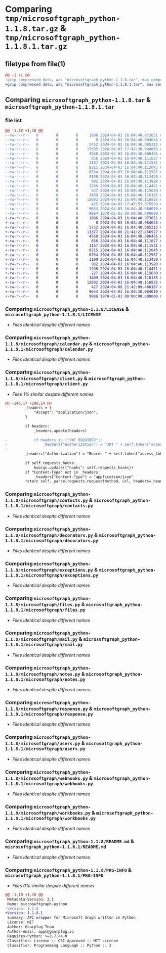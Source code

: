 # Comparing `tmp/microsoftgraph_python-1.1.8.tar.gz` & `tmp/microsoftgraph_python-1.1.8.1.tar.gz`

## filetype from file(1)

```diff
@@ -1 +1 @@
-gzip compressed data, was "microsoftgraph_python-1.1.8.tar", max compression
+gzip compressed data, was "microsoftgraph_python-1.1.8.1.tar", max compression
```

## Comparing `microsoftgraph_python-1.1.8.tar` & `microsoftgraph_python-1.1.8.1.tar`

### file list

```diff
@@ -1,18 +1,18 @@
--rw-r--r--   0        0        0     1086 2024-04-03 16:04:40.073651 microsoftgraph_python-1.1.8/LICENSE
--rw-r--r--   0        0        0        0 2024-04-03 16:04:40.084643 microsoftgraph_python-1.1.8/microsoftgraph/__init__.py
--rw-r--r--   0        0        0     5752 2024-04-03 16:04:40.085313 microsoftgraph_python-1.1.8/microsoftgraph/calendar.py
--rw-r--r--   0        0        0    13505 2024-04-03 17:42:30.944063 microsoftgraph_python-1.1.8/microsoftgraph/client.py
--rw-r--r--   0        0        0     4568 2024-04-03 16:04:40.086455 microsoftgraph_python-1.1.8/microsoftgraph/contacts.py
--rw-r--r--   0        0        0      656 2024-04-03 16:04:40.111027 microsoftgraph_python-1.1.8/microsoftgraph/decorators.py
--rw-r--r--   0        0        0     1167 2024-04-03 16:04:40.111531 microsoftgraph_python-1.1.8/microsoftgraph/exceptions.py
--rw-r--r--   0        0        0     8215 2024-04-03 16:04:40.112045 microsoftgraph_python-1.1.8/microsoftgraph/files.py
--rw-r--r--   0        0        0     6764 2024-04-03 16:04:40.112587 microsoftgraph_python-1.1.8/microsoftgraph/mail.py
--rw-r--r--   0        0        0     3190 2024-04-03 16:04:40.113420 microsoftgraph_python-1.1.8/microsoftgraph/notes.py
--rw-r--r--   0        0        0      902 2024-04-03 16:04:40.113928 microsoftgraph_python-1.1.8/microsoftgraph/response.py
--rw-r--r--   0        0        0     1206 2024-04-03 16:04:40.114451 microsoftgraph_python-1.1.8/microsoftgraph/users.py
--rw-r--r--   0        0        0      227 2024-04-03 16:04:40.115630 microsoftgraph_python-1.1.8/microsoftgraph/utils.py
--rw-r--r--   0        0        0     3409 2024-04-03 16:04:40.116135 microsoftgraph_python-1.1.8/microsoftgraph/webhooks.py
--rw-r--r--   0        0        0    12692 2024-04-03 16:04:40.116835 microsoftgraph_python-1.1.8/microsoftgraph/workbooks.py
--rw-r--r--   0        0        0      425 2024-04-03 17:47:53.975958 microsoftgraph_python-1.1.8/pyproject.toml
--rw-r--r--   0        0        0     9654 2024-04-03 16:04:40.084019 microsoftgraph_python-1.1.8/README.md
--rw-r--r--   0        0        0     9984 1970-01-01 00:00:00.000000 microsoftgraph_python-1.1.8/PKG-INFO
+-rw-r--r--   0        0        0     1086 2024-04-03 16:04:40.073651 microsoftgraph_python-1.1.8.1/LICENSE
+-rw-r--r--   0        0        0        0 2024-04-03 16:04:40.084643 microsoftgraph_python-1.1.8.1/microsoftgraph/__init__.py
+-rw-r--r--   0        0        0     5752 2024-04-03 16:04:40.085313 microsoftgraph_python-1.1.8.1/microsoftgraph/calendar.py
+-rw-r--r--   0        0        0    13377 2024-04-08 21:41:22.456927 microsoftgraph_python-1.1.8.1/microsoftgraph/client.py
+-rw-r--r--   0        0        0     4568 2024-04-03 16:04:40.086455 microsoftgraph_python-1.1.8.1/microsoftgraph/contacts.py
+-rw-r--r--   0        0        0      656 2024-04-03 16:04:40.111027 microsoftgraph_python-1.1.8.1/microsoftgraph/decorators.py
+-rw-r--r--   0        0        0     1167 2024-04-03 16:04:40.111531 microsoftgraph_python-1.1.8.1/microsoftgraph/exceptions.py
+-rw-r--r--   0        0        0     8215 2024-04-03 16:04:40.112045 microsoftgraph_python-1.1.8.1/microsoftgraph/files.py
+-rw-r--r--   0        0        0     6764 2024-04-03 16:04:40.112587 microsoftgraph_python-1.1.8.1/microsoftgraph/mail.py
+-rw-r--r--   0        0        0     3190 2024-04-03 16:04:40.113420 microsoftgraph_python-1.1.8.1/microsoftgraph/notes.py
+-rw-r--r--   0        0        0      902 2024-04-03 16:04:40.113928 microsoftgraph_python-1.1.8.1/microsoftgraph/response.py
+-rw-r--r--   0        0        0     1206 2024-04-03 16:04:40.114451 microsoftgraph_python-1.1.8.1/microsoftgraph/users.py
+-rw-r--r--   0        0        0      227 2024-04-03 16:04:40.115630 microsoftgraph_python-1.1.8.1/microsoftgraph/utils.py
+-rw-r--r--   0        0        0     3409 2024-04-03 16:04:40.116135 microsoftgraph_python-1.1.8.1/microsoftgraph/webhooks.py
+-rw-r--r--   0        0        0    12692 2024-04-03 16:04:40.116835 microsoftgraph_python-1.1.8.1/microsoftgraph/workbooks.py
+-rw-r--r--   0        0        0      427 2024-04-08 21:42:09.480167 microsoftgraph_python-1.1.8.1/pyproject.toml
+-rw-r--r--   0        0        0     9654 2024-04-03 16:04:40.084019 microsoftgraph_python-1.1.8.1/README.md
+-rw-r--r--   0        0        0     9986 1970-01-01 00:00:00.000000 microsoftgraph_python-1.1.8.1/PKG-INFO
```

### Comparing `microsoftgraph_python-1.1.8/LICENSE` & `microsoftgraph_python-1.1.8.1/LICENSE`

 * *Files identical despite different names*

### Comparing `microsoftgraph_python-1.1.8/microsoftgraph/calendar.py` & `microsoftgraph_python-1.1.8.1/microsoftgraph/calendar.py`

 * *Files identical despite different names*

### Comparing `microsoftgraph_python-1.1.8/microsoftgraph/client.py` & `microsoftgraph_python-1.1.8.1/microsoftgraph/client.py`

 * *Files 1% similar despite different names*

```diff
@@ -248,17 +248,14 @@
         _headers = {
             "Accept": "application/json",
         }
 
         if headers:
             _headers.update(headers)
 
-            if headers in ("JWT_REQUIRED"):
-                _headers["Authorization"] = "JWT " + self.token["access_token"]
-
         _headers["Authorization"] = "Bearer " + self.token["access_token"]
 
         if self.requests_hooks:
             kwargs.update({"hooks": self.requests_hooks})
         if "Content-Type" not in _headers:
             _headers["Content-Type"] = "application/json"
         return self._parse(requests.request(method, url, headers=_headers, **kwargs))
```

### Comparing `microsoftgraph_python-1.1.8/microsoftgraph/contacts.py` & `microsoftgraph_python-1.1.8.1/microsoftgraph/contacts.py`

 * *Files identical despite different names*

### Comparing `microsoftgraph_python-1.1.8/microsoftgraph/decorators.py` & `microsoftgraph_python-1.1.8.1/microsoftgraph/decorators.py`

 * *Files identical despite different names*

### Comparing `microsoftgraph_python-1.1.8/microsoftgraph/exceptions.py` & `microsoftgraph_python-1.1.8.1/microsoftgraph/exceptions.py`

 * *Files identical despite different names*

### Comparing `microsoftgraph_python-1.1.8/microsoftgraph/files.py` & `microsoftgraph_python-1.1.8.1/microsoftgraph/files.py`

 * *Files identical despite different names*

### Comparing `microsoftgraph_python-1.1.8/microsoftgraph/mail.py` & `microsoftgraph_python-1.1.8.1/microsoftgraph/mail.py`

 * *Files identical despite different names*

### Comparing `microsoftgraph_python-1.1.8/microsoftgraph/notes.py` & `microsoftgraph_python-1.1.8.1/microsoftgraph/notes.py`

 * *Files identical despite different names*

### Comparing `microsoftgraph_python-1.1.8/microsoftgraph/response.py` & `microsoftgraph_python-1.1.8.1/microsoftgraph/response.py`

 * *Files identical despite different names*

### Comparing `microsoftgraph_python-1.1.8/microsoftgraph/users.py` & `microsoftgraph_python-1.1.8.1/microsoftgraph/users.py`

 * *Files identical despite different names*

### Comparing `microsoftgraph_python-1.1.8/microsoftgraph/webhooks.py` & `microsoftgraph_python-1.1.8.1/microsoftgraph/webhooks.py`

 * *Files identical despite different names*

### Comparing `microsoftgraph_python-1.1.8/microsoftgraph/workbooks.py` & `microsoftgraph_python-1.1.8.1/microsoftgraph/workbooks.py`

 * *Files identical despite different names*

### Comparing `microsoftgraph_python-1.1.8/README.md` & `microsoftgraph_python-1.1.8.1/README.md`

 * *Files identical despite different names*

### Comparing `microsoftgraph_python-1.1.8/PKG-INFO` & `microsoftgraph_python-1.1.8.1/PKG-INFO`

 * *Files 0% similar despite different names*

```diff
@@ -1,10 +1,10 @@
 Metadata-Version: 2.1
 Name: microsoftgraph-python
-Version: 1.1.8
+Version: 1.1.8.1
 Summary: API wrapper for Microsoft Graph written in Python
 License: MIT
 Author: Gearplug Team
 Author-email: apps@gearplug.io
 Requires-Python: >=3.7,<4.0
 Classifier: License :: OSI Approved :: MIT License
 Classifier: Programming Language :: Python :: 3
```

